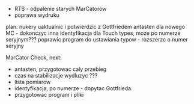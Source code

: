 - RTS - odpalenie starych MarCatorow
- poprawa wydruku


plan:
nukery uaktualnic i potwierdzic z Gottfriedem
antasten dla nowego MC - dokonczyc
inna identyfikacja dla Touch types, moze po numerze seryjnym???
poprawic program do ustawiania typow - rozszerzc o numer seryjny



MarCator Check, next:
- antasten, przygotowac caly przebieg
- czas na stabilizacje wydluzyc ???
- lista pomiarow
- identyfikacja, po numerze - dopytac Gottfrieda.
- przygotowac program i pliki


